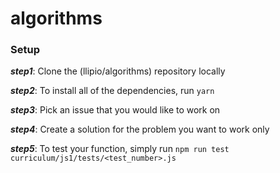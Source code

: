 # algorithms

### Setup

***step1***: Clone the (llipio/algorithms) repository locally

***step2***: To install all of the dependencies, run `yarn`

***step3***: Pick an issue that you would like to work on

***step4***: Create a solution for the problem you want to work only

***step5***: To test your function, simply run `npm run test curriculum/js1/tests/<test_number>.js`

